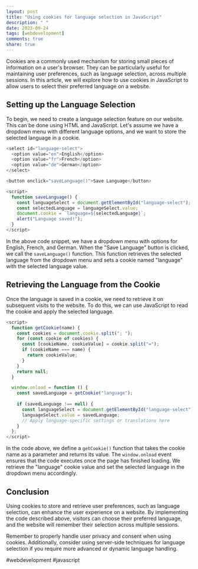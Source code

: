 ```yaml
---
layout: post
title: "Using cookies for language selection in JavaScript"
description: " "
date: 2023-09-24
tags: [webdevelopment]
comments: true
share: true
---
```


Cookies are a commonly used mechanism for storing small pieces of information on a user's browser. They can be particularly useful for maintaining user preferences, such as language selection, across multiple sessions. In this article, we will explore how to use cookies in JavaScript to allow users to select their preferred language on a website.

## Setting up the Language Selection

To begin, we need to create a language selection feature on our website. This can be done using HTML and JavaScript. Let's assume we have a dropdown menu with different language options, and we want to store the selected language in a cookie.

```javascript
<select id="language-select">
  <option value="en">English</option>
  <option value="fr">French</option>
  <option value="de">German</option>
</select>

<button onclick="saveLanguage()">Save Language</button>

<script>
  function saveLanguage() {
    const languageSelect = document.getElementById("language-select");
    const selectedLanguage = languageSelect.value;
    document.cookie = `language=${selectedLanguage}`;
    alert("Language saved!");
  }
</script>
```

In the above code snippet, we have a dropdown menu with options for English, French, and German. When the "Save Language" button is clicked, we call the `saveLanguage()` function. This function retrieves the selected language from the dropdown menu and sets a cookie named "language" with the selected language value.

## Retrieving the Language from the Cookie

Once the language is saved in a cookie, we need to retrieve it on subsequent visits to the website. To do this, we can use JavaScript to read the cookie and apply the selected language.

```javascript
<script>
  function getCookie(name) {
    const cookies = document.cookie.split("; ");
    for (const cookie of cookies) {
      const [cookieName, cookieValue] = cookie.split("=");
      if (cookieName === name) {
        return cookieValue;
      }
    }
    return null;
  }

  window.onload = function () {
    const savedLanguage = getCookie("language");
    
    if (savedLanguage !== null) {
      const languageSelect = document.getElementById("language-select");
      languageSelect.value = savedLanguage;
      // Apply language-specific settings or translations here
    }
  };
</script>
```

In the code above, we define a `getCookie()` function that takes the cookie name as a parameter and returns its value. The `window.onload` event ensures that the code executes once the page has finished loading. We retrieve the "language" cookie value and set the selected language in the dropdown menu accordingly.

## Conclusion

Using cookies to store and retrieve user preferences, such as language selection, can enhance the user experience on a website. By implementing the code described above, visitors can choose their preferred language, and the website will remember their selection across multiple sessions.

Remember to properly handle user privacy and consent when using cookies. Additionally, consider using server-side techniques for language selection if you require more advanced or dynamic language handling.

#webdevelopment #javascript